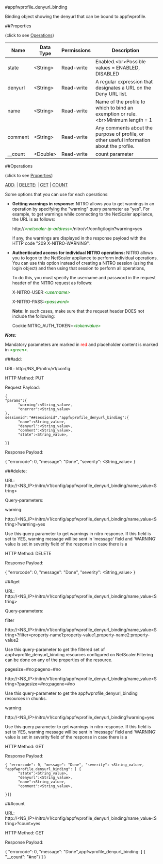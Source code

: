 #appfwprofile_denyurl_binding

Binding object showing the denyurl that can be bound to appfwprofile.


##Properties 
<span>(click to see [Operations](#operations))</span>


<table><thead><tr><th>Name</th><th> Data Type</th><th> Permissions</th><th>Description</th></tr></thead><tbody><tr><td>state</td><td>&lt;String></td><td>Read-write</td><td>Enabled.&lt;br>Possible values = ENABLED, DISABLED</td><tr><tr><td>denyurl</td><td>&lt;String></td><td>Read-write</td><td>A regular expression that designates a URL on the Deny URL list.</td><tr><tr><td>name</td><td>&lt;String></td><td>Read-write</td><td>Name of the profile to which to bind an exemption or rule.&lt;br>Minimum length = 1</td><tr><tr><td>comment</td><td>&lt;String></td><td>Read-write</td><td>Any comments about the purpose of profile, or other useful information about the profile.</td><tr><tr><td>__count</td><td>&lt;Double></td><td>Read-write</td><td>count parameter</td><tr></tbody></table>
##Operations 
<span>(click to see [Properties](#properties))</span>


[ADD:](#add:) | [DELETE:](#delete:) | [GET](#get) | [COUNT](#count)


Some options that you can use for each operations:
<ul><li><p><b>Getting warnings in response:</b> NITRO allows you to get warnings in an operation by specifying the "warning" query parameter as "yes". For example, to get warnings while connecting to the NetScaler appliance, the URL is as follows:</p><p>http://<span style="color:green;font-style:italic;">&lt;netscaler-ip-address&gt;</span>/nitro/v1/config/login?warning=yes</p><p>If any, the warnings are displayed in the response payload with the HTTP code "209 X-NITRO-WARNING".</p></li><li><p><b>Authenticated access for individual NITRO operations:</b> NITRO allows you to logon to the NetScaler appliance to perform individual operations. You can use this option instead of creating a NITRO session (using the login object) and then using that session to perform all operations,</p><p>To do this, you must specify the username and password in the request header of the NITRO request as follows:</p><p>X-NITRO-USER:<span style="color:green;font-style:italic;">&lt;username&gt;</span></p><p>X-NITRO-PASS:<span style="color:green;font-style:italic;">&lt;password&gt;</span></p><p><b>Note:</b> In such cases, make sure that the request header DOES not include the following:</p><p>Cookie:NITRO_AUTH_TOKEN=<span style="color:green;font-style:italic;">&lt;tokenvalue&gt;</span></p></li></ul>



***Note:*** 
Mandatory parameters are marked in <span style="color:#FF0000;">red</span> and placeholder content is marked in <span style="color:green;font-style:italic">&lt;green&gt;</span>.

###add:



URL: http://NS_IP/nitro/v1/config
HTTP Method: PUT
Request Payload: ```{"params":{      "warning":<String_value>,      "onerror":<String_value>},sessionid":"##sessionid","appfwprofile_denyurl_binding":{      "name":<String_value>,      "denyurl":<String_value>,      "comment":<String_value>,      "state":<String_value>,}}```
Response Payload: 
{ "errorcode": 0, "message": "Done", "severity": <String_value> }


###delete:



URL: http://&lt;NS_IP&gt;/nitro/v1/config/appfwprofile_denyurl_binding/name_value&lt;String&gt;
Query-parameters:
warning
http://&lt;NS_IP&gt;/nitro/v1/config/appfwprofile_denyurl_binding/name_value&lt;String&gt;?warning=yes
Use this query parameter to get warnings in nitro response. If this field is set to YES, warning message will be sent in 'message' field and 'WARNING' value is set in severity field of the response in case there is a



HTTP Method: DELETE
Response Payload: 
{ "errorcode": 0, "message": "Done", "severity": <String_value> }


###get



URL: http://&lt;NS_IP&gt;/nitro/v1/config/appfwprofile_denyurl_binding/name_value&lt;String&gt;
Query-parameters:
filter
http://&lt;NS_IP&gt;/nitro/v1/config/appfwprofile_denyurl_binding/name_value&lt;String&gt;?filter=property-name1:property-value1,property-name2:property-value2
Use this query-parameter to get the filtered set of appfwprofile_denyurl_binding resources configured on NetScaler.Filtering can be done on any of the properties of the resource.


pagesize=#no;pageno=#no
http://&lt;NS_IP&gt;/nitro/v1/config/appfwprofile_denyurl_binding/name_value&lt;String&gt;?pagesize=#no;pageno=#no
Use this query-parameter to get the appfwprofile_denyurl_binding resources in chunks.


warning
http://&lt;NS_IP&gt;/nitro/v1/config/appfwprofile_denyurl_binding?warning=yes
Use this query parameter to get warnings in nitro response. If this field is set to YES, warning message will be sent in 'message' field and 'WARNING' value is set in severity field of the response in case there is a



HTTP Method: GET
Response Payload: ```{ "errorcode": 0, "message": "Done", "severity": <String_value>, "appfwprofile_denyurl_binding": [ {      "state":<String_value>,      "denyurl":<String_value>,      "name":<String_value>,      "comment":<String_value>,}]}```



###count



URL: http://&lt;NS_IP&gt;/nitro/v1/config/appfwprofile_denyurl_binding/name_value&lt;String&gt;?count=yes
HTTP Method: GET
Response Payload: 
{ "errorcode": 0, "message": "Done",appfwprofile_denyurl_binding: [ { "__count": "#no"} ] }


